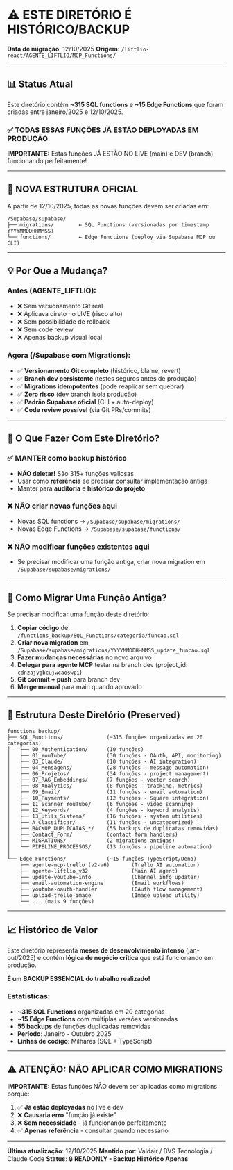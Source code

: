# ⚠️ ESTE DIRETÓRIO É HISTÓRICO/BACKUP

**Data de migração**: 12/10/2025
**Origem**: `/liftlio-react/AGENTE_LIFTLIO/MCP_Functions/`

---

## 📊 Status Atual

Este diretório contém **~315 SQL functions** e **~15 Edge Functions** que foram criadas entre janeiro/2025 e 12/10/2025.

### ✅ TODAS ESSAS FUNÇÕES JÁ ESTÃO DEPLOYADAS EM PRODUÇÃO

**IMPORTANTE:** Estas funções JÁ ESTÃO NO LIVE (main) e DEV (branch) funcionando perfeitamente!

---

## 🚫 NOVA ESTRUTURA OFICIAL

A partir de 12/10/2025, todas as novas funções devem ser criadas em:

```
/Supabase/supabase/
├── migrations/        ← SQL Functions (versionadas por timestamp YYYYMMDDHHMMSS)
└── functions/         ← Edge Functions (deploy via Supabase MCP ou CLI)
```

---

## 💡 Por Que a Mudança?

### Antes (AGENTE_LIFTLIO):
- ❌ Sem versionamento Git real
- ❌ Aplicava direto no LIVE (risco alto)
- ❌ Sem possibilidade de rollback
- ❌ Sem code review
- ❌ Apenas backup visual local

### Agora (/Supabase com Migrations):
- ✅ **Versionamento Git completo** (histórico, blame, revert)
- ✅ **Branch dev persistente** (testes seguros antes de produção)
- ✅ **Migrations idempotentes** (pode reaplicar sem quebrar)
- ✅ **Zero risco** (dev branch isola produção)
- ✅ **Padrão Supabase oficial** (CLI + auto-deploy)
- ✅ **Code review possível** (via Git PRs/commits)

---

## 🔧 O Que Fazer Com Este Diretório?

### ✅ MANTER como backup histórico
- **NÃO deletar!** São 315+ funções valiosas
- Usar como **referência** se precisar consultar implementação antiga
- Manter para **auditoria** e **histórico do projeto**

### ❌ NÃO criar novas funções aqui
- Novas SQL functions → `/Supabase/supabase/migrations/`
- Novas Edge Functions → `/Supabase/supabase/functions/`

### ❌ NÃO modificar funções existentes aqui
- Se precisar modificar uma função antiga, criar nova migration em `/Supabase/supabase/migrations/`

---

## 🔄 Como Migrar Uma Função Antiga?

Se precisar modificar uma função deste diretório:

1. **Copiar código** de `/functions_backup/SQL_Functions/categoria/funcao.sql`
2. **Criar nova migration** em `/Supabase/supabase/migrations/YYYYMMDDHHMMSS_update_funcao.sql`
3. **Fazer mudanças necessárias** no novo arquivo
4. **Delegar para agente MCP** testar na branch dev (project_id: `cdnzajygbcujwcaoswpi`)
5. **Git commit + push** para branch dev
6. **Merge manual** para main quando aprovado

---

## 📂 Estrutura Deste Diretório (Preserved)

```
functions_backup/
├── SQL_Functions/              (~315 funções organizadas em 20 categorias)
│   ├── 00_Authentication/      (10 funções)
│   ├── 01_YouTube/             (30 funções - OAuth, API, monitoring)
│   ├── 03_Claude/              (10 funções - AI integration)
│   ├── 04_Mensagens/           (28 funções - message automation)
│   ├── 06_Projetos/            (34 funções - project management)
│   ├── 07_RAG_Embeddings/      (7 funções - vector search)
│   ├── 08_Analytics/           (8 funções - tracking, metrics)
│   ├── 09_Email/               (11 funções - email automation)
│   ├── 10_Payments/            (12 funções - Square integration)
│   ├── 11_Scanner_YouTube/     (6 funções - video scanning)
│   ├── 12_Keywords/            (4 funções - keyword analysis)
│   ├── 13_Utils_Sistema/       (16 funções - system utilities)
│   ├── A_Classificar/          (11 funções - uncategorized)
│   ├── BACKUP_DUPLICATAS_*/    (55 backups de duplicatas removidas)
│   ├── Contact_Form/           (contact form handlers)
│   ├── MIGRATIONS/             (2 migrations antigas)
│   └── PIPELINE_PROCESSOS/     (13 funções - pipeline automation)
│
└── Edge_Functions/             (~15 funções TypeScript/Deno)
    ├── agente-mcp-trello (v2-v6)       (Trello AI automation)
    ├── agente-liftlio_v32              (Main AI agent)
    ├── update-youtube-info             (Channel info updater)
    ├── email-automation-engine         (Email workflows)
    ├── youtube-oauth-handler           (OAuth flow management)
    ├── upload-trello-image             (Image upload utility)
    └── ... (mais 9 funções)
```

---

## 📈 Histórico de Valor

Este diretório representa **meses de desenvolvimento intenso** (jan-out/2025) e contém **lógica de negócio crítica** que está funcionando em produção.

**É um BACKUP ESSENCIAL do trabalho realizado!**

### Estatísticas:
- **~315 SQL Functions** organizadas em 20 categorias
- **~15 Edge Functions** com múltiplas versões versionadas
- **55 backups** de funções duplicadas removidas
- **Período**: Janeiro - Outubro 2025
- **Linhas de código**: Milhares (SQL + TypeScript)

---

## ⚠️ ATENÇÃO: NÃO APLICAR COMO MIGRATIONS

**IMPORTANTE:** Estas funções NÃO devem ser aplicadas como migrations porque:

1. ✅ **Já estão deployadas** no live e dev
2. ❌ **Causaria erro** "função já existe"
3. ❌ **Sem necessidade** - já funcionando perfeitamente
4. ✅ **Apenas referência** - consultar quando necessário

---

**Última atualização**: 12/10/2025
**Mantido por**: Valdair / BVS Tecnologia / Claude Code
**Status**: 🔒 **READONLY - Backup Histórico Apenas**
